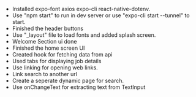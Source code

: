 - Installed expo-font axios expo-cli react-native-dotenv.
- Use "npm start" to run in dev server or use "expo-cli start --tunnel" to start.
- Finished the header buttons
- Use "_layout" file to load fonts and added splash screen.
- Welcome Section ui done
- Finished the home screen UI
- Created hook for fetching data from api
- Used tabs for displaying job details
- Use linking for opening web links.
- Link search to another url
- Create a seperate dynamic page for search.
- Use onChangeText for extracting text from TextInput